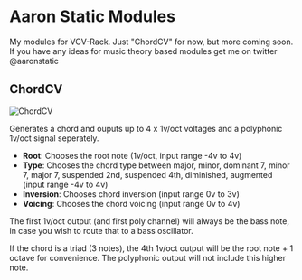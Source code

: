 # Aaron Static Modules
My modules for VCV-Rack. Just "ChordCV" for now, but more coming soon. If you have any ideas for music theory based modules get me on twitter @aaronstatic

## ChordCV
![ChordCV](https://i.imgur.com/pdB5wFX.png "Logo Title Text 1")

Generates a chord and ouputs up to 4 x 1v/oct voltages and a polyphonic 1v/oct signal seperately.

* **Root**: Chooses the root note (1v/oct, input range -4v to 4v)
* **Type**: Chooses the chord type between major, minor, dominant 7, minor 7, major 7, suspended 2nd, suspended 4th, diminished, augmented (input range -4v to 4v)
* **Inversion**: Chooses chord inversion (input range 0v to 3v)
* **Voicing**: Chooses the chord voicing (input range 0v to 4v)

The first 1v/oct output (and first poly channel) will always be the bass note, in case you wish to route that to a bass oscillator.

If the chord is a triad (3 notes), the 4th 1v/oct output will be the root note + 1 octave for convenience. The polyphonic output will not include this higher note.
